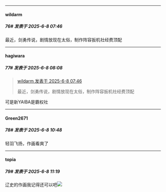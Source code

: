 ﻿
*****

####  wildarm  
##### 76#       发表于 2025-6-8 07:46

最近，剑勇传说，剧情放现在太俗，制作阵容扳机社经费顶配


*****

####  hagiwara  
##### 77#       发表于 2025-6-8 08:08

<blockquote><a href="httphttps://stage1st.com/2b/forum.php?mod=redirect&amp;goto=findpost&amp;pid=67900119&amp;ptid=2250428" target="_blank">wildarm 发表于 2025-6-8 07:46</a>

最近，剑勇传说，剧情放现在太俗，制作阵容扳机社经费顶配</blockquote>
可是新YAIBA是霸权社


*****

####  Green2671  
##### 78#       发表于 2025-6-8 10:48

轻羽飞扬，作画看爽了


*****

####  topia  
##### 79#       发表于 2025-6-8 11:19

辽史的作画我记得还可以吧<img src="https://static.stage1st.com/image/smiley/face2017/037.png" referrerpolicy="no-referrer">

